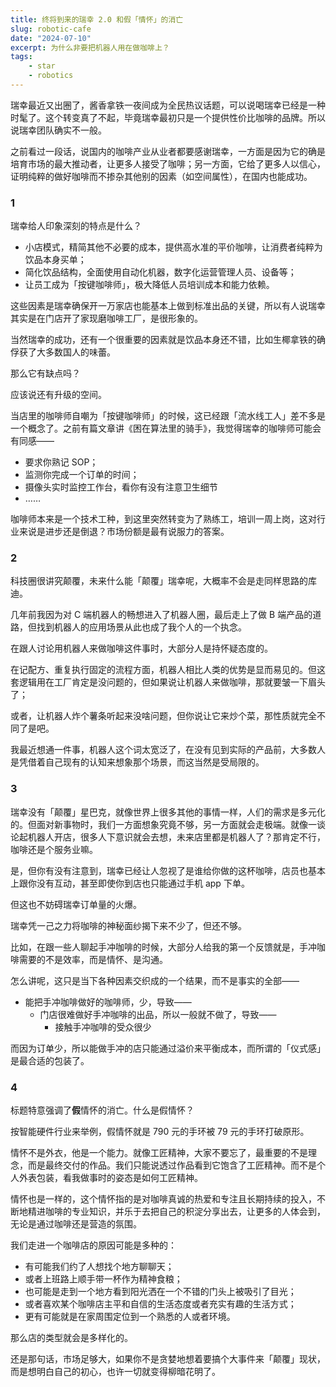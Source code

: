 ```yaml
---
title: 终将到来的瑞幸 2.0 和假「情怀」的消亡
slug: robotic-cafe
date: "2024-07-10"
excerpt: 为什么非要把机器人用在做咖啡上？
tags:
    - star
    - robotics
---
```


瑞幸最近又出圈了，酱香拿铁一夜间成为全民热议话题，可以说喝瑞幸已经是一种时髦了。这个转变真了不起，毕竟瑞幸最初只是一个提供性价比咖啡的品牌。所以说瑞幸团队确实不一般。

之前看过一段话，说国内的咖啡产业从业者都要感谢瑞幸，一方面是因为它的确是培育市场的最大推动者，让更多人接受了咖啡；另一方面，它给了更多人以信心，证明纯粹的做好咖啡而不掺杂其他别的因素（如空间属性），在国内也能成功。

### 1

瑞幸给人印象深刻的特点是什么？

- 小店模式，精简其他不必要的成本，提供高水准的平价咖啡，让消费者纯粹为饮品本身买单；
- 简化饮品结构，全面使用自动化机器，数字化运营管理人员、设备等；
- 让员工成为「按键咖啡师」，极大降低人员培训成本和能力依赖。

这些因素是瑞幸确保开一万家店也能基本上做到标准出品的关键，所以有人说瑞幸其实是在门店开了家现磨咖啡工厂，是很形象的。

当然瑞幸的成功，还有一个很重要的因素就是饮品本身还不错，比如生椰拿铁的确俘获了大多数国人的味蕾。

那么它有缺点吗？

应该说还有升级的空间。 

当店里的咖啡师自嘲为「按键咖啡师」的时候，这已经跟「流水线工人」差不多是一个概念了。之前有篇文章讲《困在算法里的骑手》，我觉得瑞幸的咖啡师可能会有同感——

- 要求你熟记 SOP；
- 监测你完成一个订单的时间；
- 摄像头实时监控工作台，看你有没有注意卫生细节
- ……

咖啡师本来是一个技术工种，到这里突然转变为了熟练工，培训一周上岗，这对行业来说是进步还是倒退？市场份额是最有说服力的答案。

### 2

科技圈很讲究颠覆，未来什么能「颠覆」瑞幸呢，大概率不会是走同样思路的库迪。

几年前我因为对 C 端机器人的畅想进入了机器人圈，最后走上了做 B 端产品的道路，但找到机器人的应用场景从此也成了我个人的一个执念。

在跟人讨论用机器人来做咖啡这件事时，大部分人是持怀疑态度的。

在记配方、重复执行固定的流程方面，机器人相比人类的优势是显而易见的。但这套逻辑用在工厂肯定是没问题的，但如果说让机器人来做咖啡，那就要皱一下眉头了；

或者，让机器人炸个薯条听起来没啥问题，但你说让它来炒个菜，那性质就完全不同了是吧。

我最近想通一件事，机器人这个词太宽泛了，在没有见到实际的产品前，大多数人是凭借着自己现有的认知来想象那个场景，而这当然是受局限的。

### 3

瑞幸没有「颠覆」星巴克，就像世界上很多其他的事情一样，人们的需求是多元化的。但面对新事物时，我们一方面想象究竟不够，另一方面就会走极端。就像一谈论起机器人开店，很多人下意识就会去想，未来店里都是机器人了？那肯定不行，咖啡还是个服务业嘛。

是，但你有没有注意到，瑞幸已经让人忽视了是谁给你做的这杯咖啡，店员也基本上跟你没有互动，甚至即使你到店也只能通过手机 app 下单。

但这也不妨碍瑞幸订单量的火爆。

瑞幸凭一己之力将咖啡的神秘面纱揭下来不少了，但还不够。

比如，在跟一些人聊起手冲咖啡的时候，大部分人给我的第一个反馈就是，手冲咖啡需要的不是效率，而是情怀、是沟通。

怎么讲呢，这只是当下各种因素交织成的一个结果，而不是事实的全部——

- 能把手冲咖啡做好的咖啡师，少，导致——
  - 门店很难做好手冲咖啡的出品，所以一般就不做了，导致——
    - 接触手冲咖啡的受众很少

而因为订单少，所以能做手冲的店只能通过溢价来平衡成本，而所谓的「仪式感」是最合适的包装了。

### 4

标题特意强调了**假**情怀的消亡。什么是假情怀？

按智能硬件行业来举例，假情怀就是 790 元的手环被 79 元的手环打破原形。

情怀不是外衣，他是一个能力。就像工匠精神，大家不要忘了，最重要的不是理念，而是最终交付的作品。我们只能说透过作品看到它饱含了工匠精神。而不是个人外表包装，看我做事时的姿态是如何工匠精神。

情怀也是一样的，这个情怀指的是对咖啡真诚的热爱和专注且长期持续的投入，不断地精进咖啡的专业知识，并乐于去把自己的积淀分享出去，让更多的人体会到，无论是通过咖啡还是营造的氛围。

我们走进一个咖啡店的原因可能是多种的：

- 有可能我们约了人想找个地方聊聊天；
- 或者上班路上顺手带一杯作为精神食粮；
- 也可能是走到一个地方看到阳光洒在一个不错的门头上被吸引了目光；
- 或者喜欢某个咖啡店主平和自信的生活态度或者充实有趣的生活方式；
- 更有可能就是在家周围定位到一个熟悉的人或者环境。

那么店的类型就会是多样化的。

还是那句话，市场足够大，如果你不是贪婪地想着要搞个大事件来「颠覆」现状，而是想明白自己的初心，也许一切就变得柳暗花明了。